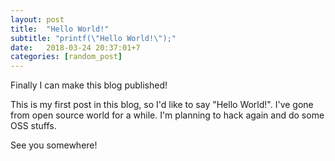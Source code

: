 ```yaml
---
layout: post
title:  "Hello World!"
subtitle: "printf(\"Hello World!\");"
date:   2018-03-24 20:37:01+7
categories: [random_post]
---
```

Finally I can make this blog published!

This is my first post in this blog, so I'd like to say "Hello World!". I've gone
from open source world for a while. I'm planning to hack again and do some OSS stuffs.

See you somewhere!
